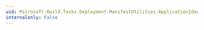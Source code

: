 ```yaml
---
uid: Microsoft.Build.Tasks.Deployment.ManifestUtilities.ApplicationIdentity.#ctor(System.String,Microsoft.Build.Tasks.Deployment.ManifestUtilities.AssemblyIdentity,Microsoft.Build.Tasks.Deployment.ManifestUtilities.AssemblyIdentity)
internalonly: False
---
```

